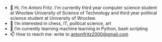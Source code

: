 - 👋 Hi, I’m Antoni Fritz. I'm currently third year computer science student at Wrocław University of Science of Technology and third year political science student at University of Wrocław.
- 👀 I’m interested in chess, IT, political science, art
- 🌱 I’m currently learning machine learning in Python, bash scripting
- 📫 How to reach me: write to antonifritz2000@gmail.com

<!---
antonifritz/antonifritz is a ✨ special ✨ repository because its `README.md` (this file) appears on your GitHub profile.
You can click the Preview link to take a look at your changes.
--->
